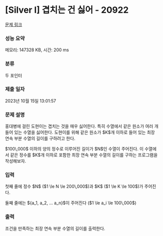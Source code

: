 # [Silver I] 겹치는 건 싫어 - 20922 

[문제 링크](https://www.acmicpc.net/problem/20922) 

### 성능 요약

메모리: 147328 KB, 시간: 200 ms

### 분류

두 포인터

### 제출 일자

2023년 10월 15일 13:01:57

### 문제 설명

<p>홍대병에 걸린 도현이는 겹치는 것을 매우 싫어한다. 특히 수열에서 같은 원소가 여러 개 들어 있는 수열을 싫어한다. 도현이를 위해 같은 원소가 $K$개 이하로 들어 있는 최장 연속 부분 수열의 길이를 구하려고 한다.</p>

<p>$100\,000$ 이하의 양의 정수로 이루어진 길이가 $N$인 수열이 주어진다.  이 수열에서 같은 정수를 $K$개 이하로 포함한 최장 연속 부분 수열의 길이를 구하는 프로그램을 작성해보자.</p>

### 입력 

 <p>첫째 줄에 정수 $N$ ($1 \le N \le 200\,000$)과 $K$ ($1 \le K \le 100$)가 주어진다.</p>

<p>둘째 줄에는 ${a_1, a_2, ... a_n}$이 주어진다 ($1 \le a_i \le 100\,000$)</p>

### 출력 

 <p>조건을 만족하는 최장 연속 부분 수열의 길이를 출력한다.</p>

